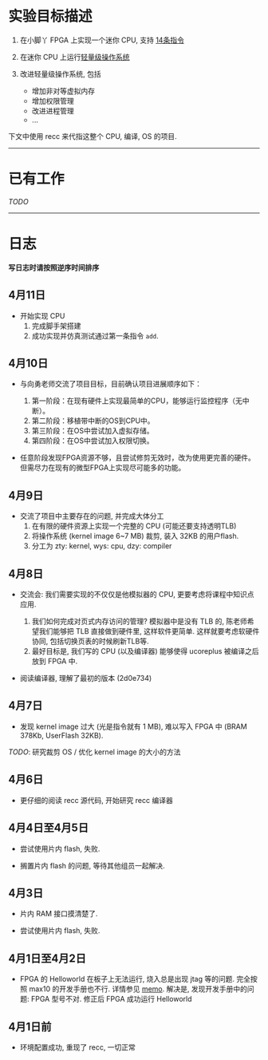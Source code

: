 # 实验目标描述

1. 在小脚丫 FPGA 上实现一个迷你 CPU, 支持 [14条指令](http://recc.robertelder.org/)

2. 在迷你 CPU 上运行[轻量级操作系统](https://github.com/RobertElderSoftware/recc)

3. 改进轻量级操作系统, 包括
    * 增加非对等虚拟内存
    * 增加权限管理
    * 改进进程管理
    * ...

下文中使用 recc 来代指这整个 CPU, 编译, OS 的项目.


------------------------------------------------------------------------------

# 已有工作

*TODO*

------------------------------------------------------------------------------

# 日志
__写日志时请按照逆序时间排序__

## 4月11日
* 开始实现 CPU
    1. 完成脚手架搭建
    2. 成功实现并仿真测试通过第一条指令 `add`.

## 4月10日
* 与向勇老师交流了项目目标，目前确认项目进展顺序如下：
    1. 第一阶段：在现有硬件上实现最简单的CPU，能够运行监控程序（无中断）。
    2. 第二阶段：移植带中断的OS到CPU中。
    3. 第三阶段：在OS中尝试加入虚拟存储。
    4. 第四阶段：在OS中尝试加入权限切换。

* 任意阶段发现FPGA资源不够，且尝试修剪无效时，改为使用更完善的硬件。但需尽力在现有的微型FPGA上实现尽可能多的功能。

## 4月9日
* 交流了项目中主要存在的问题, 并完成大体分工
    1. 在有限的硬件资源上实现一个完整的 CPU (可能还要支持透明TLB)
    2. 将操作系统 (kernel image 6~7 MB) 裁剪, 装入 32KB 的用户flash.
    3. 分工为 zty: kernel, wys: cpu, dzy: compiler

## 4月8日
* 交流会: 我们需要实现的不仅仅是他模拟器的 CPU, 更要考虑将课程中知识点应用.
    1. 我们如何完成对页式内存访问的管理?
        模拟器中是没有 TLB 的, 陈老师希望我们能够把 TLB 直接做到硬件里, 这样软件更简单.
        这样就要考虑软硬件协同, 包括切换页表的时候刷新TLB等.
    2. 最好目标是, 我们写的 CPU (以及编译器) 能够使得 ucoreplus 被编译之后放到 FPGA 中.

* 阅读编译器, 理解了最初的版本 (2d0e734)

## 4月7日
* 发现 kernel image 过大 (光是指令就有 1 MB), 难以写入 FPGA 中 (BRAM 378Kb, UserFlash 32KB).

*TODO*: 研究裁剪 OS / 优化 kernel image 的大小的方法

## 4月6日
* 更仔细的阅读 recc 源代码, 开始研究 recc 编译器

## 4月4日至4月5日
* 尝试使用片内 flash, 失败.

* 搁置片内 flash 的问题, 等待其他组员一起解决.

## 4月3日
* 片内 RAM 接口摸清楚了.

* 尝试使用片内 flash, 失败.

## 4月1日至4月2日
* FPGA 的 Helloworld 在板子上无法运行, 烧入总是出现 jtag 等的问题.  完全按照 max10 的开发手册也不行.
    详情参见 [memo](https://github.com/AndroidNewsHomework/lightweight-os-dev-docs/blob/master/memo.md#%E6%9D%BF%E5%AD%90%E5%9E%8B%E5%8F%B7%E9%97%AE%E9%A2%98).
    解决是, 发现开发手册中的问题: FPGA 型号不对. 修正后 FPGA 成功运行 Helloworld

## 4月1日前
* 环境配置成功, 重现了 recc, 一切正常

